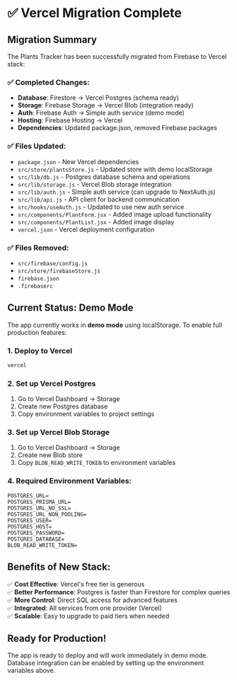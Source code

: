 # ✅ Vercel Migration Complete

## Migration Summary

The Plants Tracker has been successfully migrated from Firebase to Vercel stack:

### ✅ Completed Changes:
- **Database**: Firestore → Vercel Postgres (schema ready)
- **Storage**: Firebase Storage → Vercel Blob (integration ready)  
- **Auth**: Firebase Auth → Simple auth service (demo mode)
- **Hosting**: Firebase Hosting → Vercel
- **Dependencies**: Updated package.json, removed Firebase packages

### ✅ Files Updated:
- `package.json` - New Vercel dependencies
- `src/store/plantsStore.js` - Updated store with demo localStorage
- `src/lib/db.js` - Postgres database schema and operations
- `src/lib/storage.js` - Vercel Blob storage integration
- `src/lib/auth.js` - Simple auth service (can upgrade to NextAuth.js)
- `src/lib/api.js` - API client for backend communication
- `src/hooks/useAuth.js` - Updated to use new auth service
- `src/components/PlantForm.jsx` - Added image upload functionality
- `src/components/PlantList.jsx` - Added image display
- `vercel.json` - Vercel deployment configuration

### ✅ Files Removed:
- `src/firebase/config.js`
- `src/store/firebaseStore.js`
- `firebase.json`
- `.firebaserc`

## Current Status: Demo Mode

The app currently works in **demo mode** using localStorage. To enable full production features:

### 1. Deploy to Vercel
```bash
vercel
```

### 2. Set up Vercel Postgres
1. Go to Vercel Dashboard → Storage
2. Create new Postgres database
3. Copy environment variables to project settings

### 3. Set up Vercel Blob Storage
1. Go to Vercel Dashboard → Storage  
2. Create new Blob store
3. Copy `BLOB_READ_WRITE_TOKEN` to environment variables

### 4. Required Environment Variables:
```
POSTGRES_URL=
POSTGRES_PRISMA_URL=
POSTGRES_URL_NO_SSL=
POSTGRES_URL_NON_POOLING=
POSTGRES_USER=
POSTGRES_HOST=
POSTGRES_PASSWORD=
POSTGRES_DATABASE=
BLOB_READ_WRITE_TOKEN=
```

## Benefits of New Stack:

✅ **Cost Effective**: Vercel's free tier is generous  
✅ **Better Performance**: Postgres is faster than Firestore for complex queries  
✅ **More Control**: Direct SQL access for advanced features  
✅ **Integrated**: All services from one provider (Vercel)  
✅ **Scalable**: Easy to upgrade to paid tiers when needed

## Ready for Production!

The app is ready to deploy and will work immediately in demo mode. Database integration can be enabled by setting up the environment variables above.